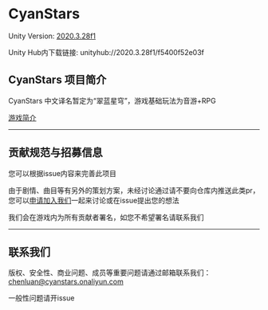 # CyanStars

Unity Version: [2020.3.28f1](https://unity3d.com/get-unity/download/archive)

Unity Hub内下载链接: unityhub://2020.3.28f1/f5400f52e03f

## CyanStars 项目简介

CyanStars 中文译名暂定为“翠蓝星穹”，游戏基础玩法为音游+RPG

[游戏简介](https://www.yuque.com/cys-chenluan/wiki/ozl7f7)

---

## 贡献规范与招募信息

您可以根据issue内容来完善此项目

由于剧情、曲目等有另外的策划方案，未经讨论通过请不要向仓库内推送此类pr，您可以[申请加入我们](http://chenluan.mikecrm.com/JeKq3DU)一起来讨论或在issue提出您的想法

我们会在游戏内为所有贡献者署名，如您不希望署名请联系我们

---

## 联系我们

版权、安全性、商业问题、成员等重要问题请通过邮箱联系我们：chenluan@cyanstars.onaliyun.com

一般性问题请开issue
